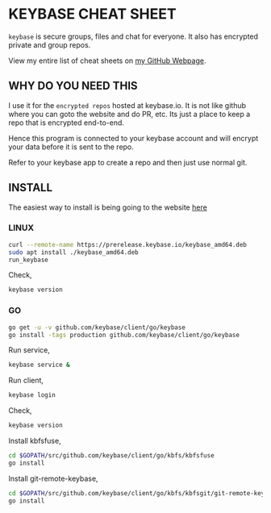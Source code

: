 # KEYBASE CHEAT SHEET

`keybase` is secure groups, files and chat for everyone. It also has
encrypted private and group repos.

View my entire list of cheat sheets on
[my GitHub Webpage](https://jeffdecola.github.io/my-cheat-sheets/).

## WHY DO YOU NEED THIS

I use it for the `encrypted repos` hosted at keybase.io.
It is not like github where you can goto the website and do PR, etc.
Its just a place to keep a repo that is encrypted end-to-end.

Hence this program is connected to your keybase account
and will encrypt your data before it is sent to the repo.

Refer to your keybase app to create a repo and then just use normal git.

## INSTALL

The easiest way to install is being going to the website
[here](https://keybase.io/)

### LINUX

```bash
curl --remote-name https://prerelease.keybase.io/keybase_amd64.deb
sudo apt install ./keybase_amd64.deb
run_keybase
```

Check,

```bash
keybase version
```

### GO

```bash
go get -u -v github.com/keybase/client/go/keybase
go install -tags production github.com/keybase/client/go/keybase
```

Run service,

```bash
keybase service &
```

Run client,

```bash
keybase login
```

Check,

```bash
keybase version
```

Install kbfsfuse,

```bash
cd $GOPATH/src/github.com/keybase/client/go/kbfs/kbfsfuse
go install
```

Install git-remote-keybase,

```bash
cd $GOPATH/src/github.com/keybase/client/go/kbfs/kbfsgit/git-remote-keybase
go install
```
